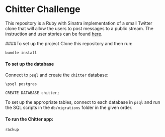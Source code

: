 # Chitter Challenge

This repository is a Ruby with Sinatra implementation of a small Twitter clone that will allow the users to post messages to a public stream. The instruction and user stories can be found [here]().

####To set up the project
Clone this repository and then run: 

```
bundle install
```

#### To set up the database
Connect to `psql` and create the `chitter` database:

```
\psql postgres

CREATE DATABASE chitter;
```
To set up the appropriate tables, connect to each database in `psql` and run the SQL scripts in the `db/migrations` folder in the given order.

#### To run the Chitter app:

```
rackup
```